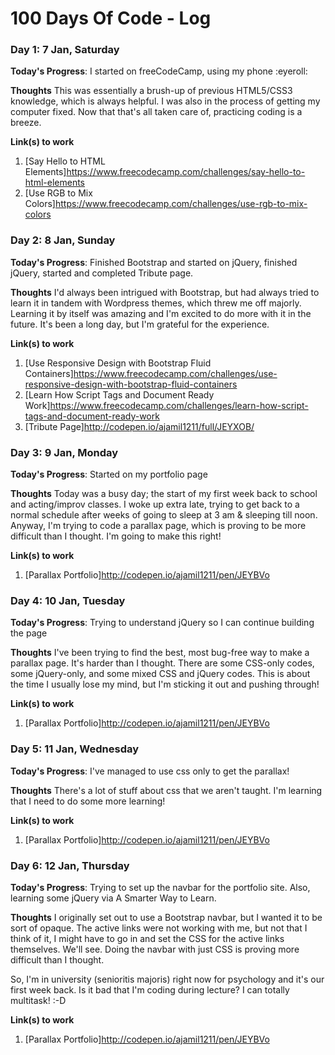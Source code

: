 # 100 Days Of Code - Log

### Day 1: 7 Jan, Saturday

**Today's Progress**: I started on freeCodeCamp, using my phone :eyeroll:

**Thoughts** This was essentially a brush-up of previous HTML5/CSS3 knowledge, which is always helpful. I was also in the process of getting my computer fixed. Now that that's all taken care of, practicing coding is a breeze.

**Link(s) to work**

1. [Say Hello to HTML Elements]https://www.freecodecamp.com/challenges/say-hello-to-html-elements
2. [Use RGB to Mix Colors]https://www.freecodecamp.com/challenges/use-rgb-to-mix-colors


### Day 2: 8 Jan, Sunday

**Today's Progress**: Finished Bootstrap and started on jQuery, finished jQuery, started and completed Tribute page. 

**Thoughts** I'd always been intrigued with Bootstrap, but had always tried to learn it in tandem with Wordpress themes, which threw me off majorly. Learning it by itself was amazing and I'm excited to do more with it in the future. It's been a long day, but I'm grateful for the experience.

**Link(s) to work**

1. [Use Responsive Design with Bootstrap Fluid Containers]https://www.freecodecamp.com/challenges/use-responsive-design-with-bootstrap-fluid-containers
2. [Learn How Script Tags and Document Ready Work]https://www.freecodecamp.com/challenges/learn-how-script-tags-and-document-ready-work
3. [Tribute Page]http://codepen.io/ajamil1211/full/JEYXOB/

### Day 3: 9 Jan, Monday

**Today's Progress**: Started on my portfolio page

**Thoughts** Today was a busy day; the start of my first week back to school and acting/improv classes. I woke up extra late, trying to get back to a normal schedule after weeks of going to sleep at 3 am & sleeping till noon. Anyway, I'm trying to code a parallax page, which is proving to be more difficult than I thought. I'm going to make this right!

**Link(s) to work**

1. [Parallax Portfolio]http://codepen.io/ajamil1211/pen/JEYBVo

### Day 4: 10 Jan, Tuesday

**Today's Progress**: Trying to understand jQuery so I can continue building the page

**Thoughts** I've been trying to find the best, most bug-free way to make a parallax page. It's harder than I thought. There are some CSS-only codes, some jQuery-only, and some mixed CSS and jQuery codes. This is about the time I usually lose my mind, but I'm sticking it out and pushing through!

**Link(s) to work**

1. [Parallax Portfolio]http://codepen.io/ajamil1211/pen/JEYBVo


### Day 5: 11 Jan, Wednesday

**Today's Progress**: I've managed to use css only to get the parallax!

**Thoughts** There's a lot of stuff about css that we aren't taught. I'm learning that I need to do some more learning!

**Link(s) to work**

1. [Parallax Portfolio]http://codepen.io/ajamil1211/pen/JEYBVo


### Day 6: 12 Jan, Thursday

**Today's Progress**: Trying to set up the navbar for the portfolio site. Also, learning some jQuery via A Smarter Way to Learn. 

**Thoughts**  I originally set out to use a Bootstrap navbar, but I wanted it to be sort of opaque. The active links were not working with me, but not that I think of it, I might have to go in and set the CSS for the active links themselves. We'll see. Doing the navbar with just CSS is proving more difficult than I thought. 

So, I'm in university (senioritis majoris) right now for psychology and it's our first week back. Is it bad that I'm coding during lecture? I can totally multitask! :-D

**Link(s) to work**

1. [Parallax Portfolio]http://codepen.io/ajamil1211/pen/JEYBVo

